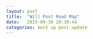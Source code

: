 ```yaml
---
layout: post
title:  "Will Post Road Map"
date:   2015-09-30 20:30:44
categories: mock up post update
---
```



